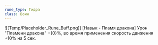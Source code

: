 ```yaml
---
rune_type: Гидра
class: Воин
---
```

![[Temp/Placeholder_Rune_Buff.png]]
[Навык - Пламя дракона] Урон "Пламени дракона" +{0}%, во время применения скорость движения +10% на 5 сек.

